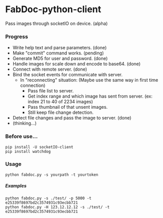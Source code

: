 # FabDoc-python-client
Pass images through socketIO on device. (alpha)

### Progress
- Write help text and parse parameters. (done)
- Make "commit" command works. (pending)
- Generate MD5 for user and password. (done)
- Handle images for scale down and encode to base64. (done)
- Connect with remote server. (done)
- Bind the socket events for communicate with server.
  - In "reconnecting" situation: (Maybe use the same way in first time connection)
    - Pass file list to server.
    - Get index range and which image has sent from server. (ex: index 21 to 40 of 2234 images)
    - Pass thumbnail of that unsent images.
    - Still keep file change detection.
- Detect file changes and pass the image to server. (done)
- (thinking...)

### Before use...
```
pip install -U socketIO-client
pip install watchdog
```

### Usage

```
python fabdoc.py -s yourpath -t yourtoken
```

##### Examples
```
python fabdoc.py -s ./test/ -p 5000 -t e25339f8697bd2c3574931c93ecbb721
python fabdoc.py -H 123.12.12.12 -s ./test/ -t e25339f8697bd2c3574931c93ecbb721
```
